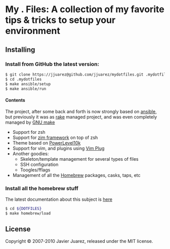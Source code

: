 # My . Files: A collection of my favorite tips & tricks to setup your environment

## Installing

### Install from GitHub the latest version:

```bash
$ git clone https://jjuarez@github.com/jjuarez/mydotfiles.git .mydotfiles
$ cd .mydotfiles
$ make ansible/setup
$ make ansible/run
```

#### Contents
The project, after some back and forth is now strongly based on [ansible](https://www.ansible.com/), but previously it was as [rake](https://ruby.github.io/rake/) managed project, and was even completely managed by [GNU make](https://www.gnu.org/software/make/)

* Support for zsh
* Support for [zim framework](https://zimfw.sh) on top of zsh
* Theme based on [PowerLevel10k](https://github.com/romkatv/powerlevel10k)
* Support for vim, and plugins using [Vim Plug](https://github.com/junegunn/vim-plug/tree/master)
* Another goodies:
  - Skeleton/template management for several types of files
  - SSH configuration
  - Toogles/fflags
* Management of all the [Homebrew](https://brew.sh) packages, casks, taps, etc

### Install all the homebrew stuff

The latest documentation about this subject is [here](https://docs.brew.sh/Installation)

```bash
$ cd ${DOTFILES}
$ make homebrew/load
```

## License

Copyright © 2007-2010 Javier Juarez, released under the MIT license.
